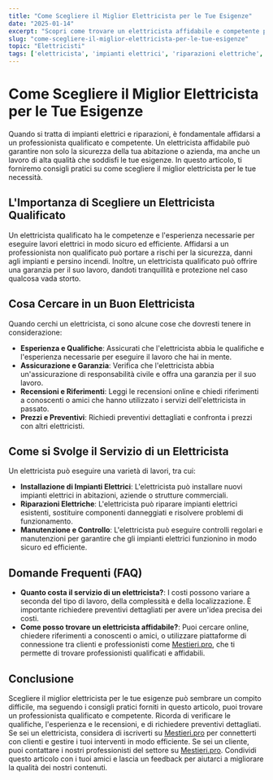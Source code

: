 ```yaml
---
title: "Come Scegliere il Miglior Elettricista per le Tue Esigenze"
date: "2025-01-14"
excerpt: "Scopri come trovare un elettricista affidabile e competente per le tue necessità di impianti elettrici e riparazioni. Consigli pratici per scegliere il professionista giusto."
slug: "come-scegliere-il-miglior-elettricista-per-le-tue-esigenze"
topic: "Elettricisti"
tags: ['elettricista', 'impianti elettrici', 'riparazioni elettriche', 'scelta del professionista']
---
```

# Come Scegliere il Miglior Elettricista per le Tue Esigenze

Quando si tratta di impianti elettrici e riparazioni, è fondamentale affidarsi a un professionista qualificato e competente. Un elettricista affidabile può garantire non solo la sicurezza della tua abitazione o azienda, ma anche un lavoro di alta qualità che soddisfi le tue esigenze. In questo articolo, ti forniremo consigli pratici su come scegliere il miglior elettricista per le tue necessità.

## L'Importanza di Scegliere un Elettricista Qualificato

Un elettricista qualificato ha le competenze e l'esperienza necessarie per eseguire lavori elettrici in modo sicuro ed efficiente. Affidarsi a un professionista non qualificato può portare a rischi per la sicurezza, danni agli impianti e persino incendi. Inoltre, un elettricista qualificato può offrire una garanzia per il suo lavoro, dandoti tranquillità e protezione nel caso qualcosa vada storto.

## Cosa Cercare in un Buon Elettricista

Quando cerchi un elettricista, ci sono alcune cose che dovresti tenere in considerazione:

* **Esperienza e Qualifiche**: Assicurati che l'elettricista abbia le qualifiche e l'esperienza necessarie per eseguire il lavoro che hai in mente.
* **Assicurazione e Garanzia**: Verifica che l'elettricista abbia un'assicurazione di responsabilità civile e offra una garanzia per il suo lavoro.
* **Recensioni e Riferimenti**: Leggi le recensioni online e chiedi riferimenti a conoscenti o amici che hanno utilizzato i servizi dell'elettricista in passato.
* **Prezzi e Preventivi**: Richiedi preventivi dettagliati e confronta i prezzi con altri elettricisti.

## Come si Svolge il Servizio di un Elettricista

Un elettricista può eseguire una varietà di lavori, tra cui:

* **Installazione di Impianti Elettrici**: L'elettricista può installare nuovi impianti elettrici in abitazioni, aziende o strutture commerciali.
* **Riparazioni Elettriche**: L'elettricista può riparare impianti elettrici esistenti, sostituire componenti danneggiati e risolvere problemi di funzionamento.
* **Manutenzione e Controllo**: L'elettricista può eseguire controlli regolari e manutenzioni per garantire che gli impianti elettrici funzionino in modo sicuro ed efficiente.

## Domande Frequenti (FAQ)

* **Quanto costa il servizio di un elettricista?**: I costi possono variare a seconda del tipo di lavoro, della complessità e della localizzazione. È importante richiedere preventivi dettagliati per avere un'idea precisa dei costi.
* **Come posso trovare un elettricista affidabile?**: Puoi cercare online, chiedere riferimenti a conoscenti o amici, o utilizzare piattaforme di connessione tra clienti e professionisti come [Mestieri.pro](https://mestieri.pro), che ti permette di trovare professionisti qualificati e affidabili.

## Conclusione

Scegliere il miglior elettricista per le tue esigenze può sembrare un compito difficile, ma seguendo i consigli pratici forniti in questo articolo, puoi trovare un professionista qualificato e competente. Ricorda di verificare le qualifiche, l'esperienza e le recensioni, e di richiedere preventivi dettagliati. Se sei un elettricista, considera di iscriverti su [Mestieri.pro](https://mestieri.pro/info) per connetterti con clienti e gestire i tuoi interventi in modo efficiente. Se sei un cliente, puoi contattare i nostri professionisti del settore su [Mestieri.pro](https://mestieri.pro). Condividi questo articolo con i tuoi amici e lascia un feedback per aiutarci a migliorare la qualità dei nostri contenuti.